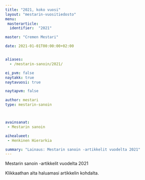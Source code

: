 ```yaml
---
title: "2021, koko vuosi"
layout: "mestarin-vuositiedosto"
menu:
 masterarticle:
  identifier:  "2021"

master: "Cremen Mestari"

date: 2021-01-01T00:00:00+02:00


aliases:
  - /mestarin-sanoin/2021/

ei_pvm: false
naytakk: true
naytavuosi: true

naytapvm: false

author: mestari
type: mestarin-sanoin



avainsanat:
 - Mestarin sanoin

aihealueet:
 - Henkinen Hierarkia

summary: "Lainaus: Mestarin sanoin -artikkelit vuodelta 2021"
---
```

<p>Mestarin sanoin -artikkelit vuodelta 2021</p>
<p>Klikkaathan alta haluamasi artikkelin kohdalta.</p>